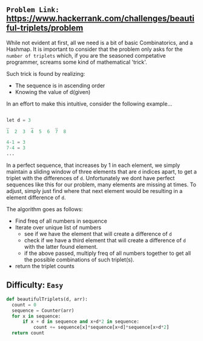 ## `Problem Link:` https://www.hackerrank.com/challenges/beautiful-triplets/problem

While not evident at first, all we need is a bit of basic Combinatorics, and a Hashmap. It is important to consider that the problem only asks for the `number of triplets` which, if you are the seasoned competative programmer, screams some kind of mathematical 'trick'. 

Such trick is found by realizing:
- The sequence is in ascending order
- Knowing the value of d(given)

In an effort to make this intuitive, consider the following example...

```python

let d = 3
_        _        _
1  2  3  4  5  6  7  8

4-1 = 3
7-4 = 3
...

```
In a perfect sequence, that increases by 1 in each element, we simply maintain a sliding window of three elements that are `d` indices apart, to get a triplet with the differences of `d`.
Unfortunately we dont have perfect sequences like this for our problem, many elements are missing at times. To adjust, simply just find where that next element would be resulting in a element difference of `d`. 

The algorithm goes as follows:
- Find freq of all numbers in sequence
- Iterate over unique list of numbers
  - see if we have the element that will create a difference of `d`
  - check if we have a third element that will create a difference of `d` with the latter found element.
  - if the above passed, multiply freq of all numbers together to get all the possible combinations of such triplet(s).
- return the triplet counts





## Difficulty: `Easy`


  ```python
def beautifulTriplets(d, arr):
    count = 0
    sequence = Counter(arr)
    for x in sequence:
        if x + d in sequence and x+d*2 in sequence:
            count += sequence[x]*sequence[x+d]*sequence[x+d*2]
    return count
```
